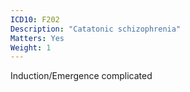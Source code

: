 ```yaml
---
ICD10: F202
Description: "Catatonic schizophrenia"
Matters: Yes
Weight: 1
---
```

Induction/Emergence complicated
